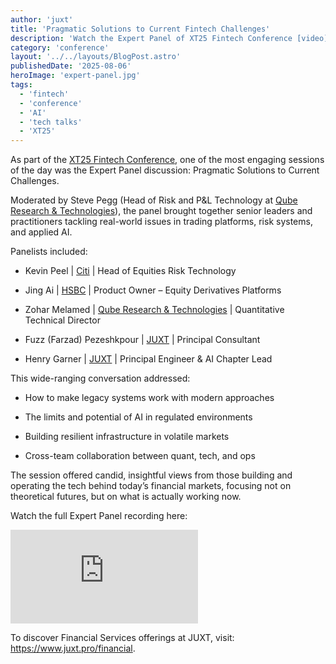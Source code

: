 ```yaml
---
author: 'juxt'
title: 'Pragmatic Solutions to Current Fintech Challenges'
description: 'Watch the Expert Panel of XT25 Fintech Conference [video]'
category: 'conference'
layout: '../../layouts/BlogPost.astro'
publishedDate: '2025-08-06'
heroImage: 'expert-panel.jpg'
tags:
  - 'fintech'
  - 'conference'
  - 'AI'
  - 'tech talks'
  - 'XT25'
---
```


As part of the [XT25 Fintech Conference](https://www.juxt.pro/xt25/), one of the most engaging sessions of the day was the Expert Panel discussion: Pragmatic Solutions to Current Challenges.

Moderated by Steve Pegg (Head of Risk and P&L Technology at [Qube Research & Technologies](https://www.qube-rt.com/)), the panel brought together senior leaders and practitioners tackling real-world issues in trading platforms, risk systems, and applied AI.

Panelists included:

- Kevin Peel | [Citi](https://www.citi.com) | Head of Equities Risk Technology

- Jing Ai | [HSBC](https://www.hsbc.com) | Product Owner – Equity Derivatives Platforms

- Zohar Melamed | [Qube Research & Technologies](https://www.qube-rt.com) | Quantitative Technical Director

- Fuzz (Farzad) Pezeshkpour | [JUXT](https://www.juxt.pro) | Principal Consultant

- Henry Garner | [JUXT](https://www.juxt.pro) | Principal Engineer & AI Chapter Lead

This wide-ranging conversation addressed:

- How to make legacy systems work with modern approaches

- The limits and potential of AI in regulated environments

- Building resilient infrastructure in volatile markets

- Cross-team collaboration between quant, tech, and ops

The session offered candid, insightful views from those building and operating the tech behind today’s financial markets, focusing not on theoretical futures, but on what is actually working now.

Watch the full Expert Panel recording here:

<iframe class='aspect-video w-full' src="https://www.youtube.com/embed/nmLiu_2rr_k?si=c2EeJSdHJI-xXoDM" title="YouTube video player" frameborder="0" allow="accelerometer; autoplay; clipboard-write; encrypted-media; gyroscope; picture-in-picture; web-share" referrerpolicy="strict-origin-when-cross-origin" allowfullscreen></iframe>

To discover Financial Services offerings at JUXT, visit: https://www.juxt.pro/financial.
